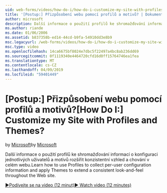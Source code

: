 ```yaml
---
uid: web-forms/videos/how-do-i/how-do-i-customize-my-site-with-profiles-and-themes
title: '[Postup:] Přizpůsobení webu pomocí profilů a motivů? | Dokumenty Microsoft'
author: microsoft
description: Další informace o použití profilů ke shromažďování informací o konfiguraci jednotlivých uživatelů a motivů rozšířit konzistentní vzhled a chování v celém webu.
ms.author: riande
ms.date: 01/06/2006
ms.assetid: b837358b-ed14-44cd-b9fa-54910dd3e8b9
msc.legacyurl: /web-forms/videos/how-do-i/how-do-i-customize-my-site-with-profiles-and-themes
msc.type: video
ms.openlocfilehash: 14ca6675bf8024e7dbc5f22497a4bc8ab236dd69
ms.sourcegitcommit: 0f1119340e4464720cfd16d0ff15764746ea1fea
ms.translationtype: MT
ms.contentlocale: cs-CZ
ms.lasthandoff: 04/09/2019
ms.locfileid: "59401449"
---
```

# <a name="how-do-i-customize-my-site-with-profiles-and-themes"></a><span data-ttu-id="f8a28-104">[Postup:] Přizpůsobení webu pomocí profilů a motivů?</span><span class="sxs-lookup"><span data-stu-id="f8a28-104">[How Do I:] Customize my Site with Profiles and Themes?</span></span>

<span data-ttu-id="f8a28-105">by [Microsoft](https://github.com/microsoft)</span><span class="sxs-lookup"><span data-stu-id="f8a28-105">by [Microsoft](https://github.com/microsoft)</span></span>

<span data-ttu-id="f8a28-106">Další informace o použití profilů ke shromažďování informací o konfiguraci jednotlivých uživatelů a motivů rozšířit konzistentní vzhled a chování v celém webu.</span><span class="sxs-lookup"><span data-stu-id="f8a28-106">Learn how to use Profiles to collect per-user configuration information and apply Themes to extend a consistent look-and-feel throughout the Web site.</span></span>

[<span data-ttu-id="f8a28-107">&#9654;Podívejte se na video (12 minut)</span><span class="sxs-lookup"><span data-stu-id="f8a28-107">&#9654; Watch video (12 minutes)</span></span>](https://channel9.msdn.com/Blogs/ASP-NET-Site-Videos/how-do-i-customize-my-site-with-profiles-and-themes)
